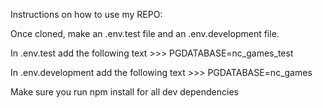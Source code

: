 Instructions on how to use my REPO:

Once cloned, make an .env.test file and an .env.development file. 

In .env.test add the following text >>> PGDATABASE=nc_games_test

In .env.development add the following text >>> PGDATABASE=nc_games

Make sure you run npm install for all dev dependencies

